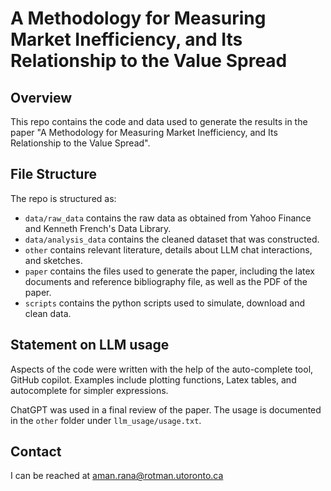 # A Methodology for Measuring Market Inefficiency, and Its Relationship to the Value Spread

## Overview

This repo contains the code and data used to generate the results in the paper "A Methodology for Measuring Market Inefficiency, and Its Relationship to the Value Spread".

## File Structure

The repo is structured as:

-   `data/raw_data` contains the raw data as obtained from Yahoo Finance and Kenneth French's Data Library.
-   `data/analysis_data` contains the cleaned dataset that was constructed.
-   `other` contains relevant literature, details about LLM chat interactions, and sketches.
-   `paper` contains the files used to generate the paper, including the latex documents and reference bibliography file, as well as the PDF of the paper.
-   `scripts` contains the python scripts used to simulate, download and clean data.


## Statement on LLM usage

Aspects of the code were written with the help of the auto-complete tool, GitHub copilot. Examples include plotting functions, Latex tables, and autocomplete for simpler expressions.

ChatGPT was used in a final review of the paper. The usage is documented in the `other` folder under `llm_usage/usage.txt`.

## Contact
I can be reached at aman.rana@rotman.utoronto.ca